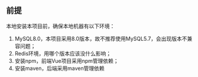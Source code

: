 ## 前提



本地安装本项目前，确保本地机器有以下环境：

1. MySQL8.0，本项目采用8.0版本，故不推荐使用MySQL5.7，会出现版本不兼容问题；
2. Redis环境，用哪个版本应该没什么影响；
3. 安装npm，前端Vue项目采用npm管理依赖；
4. 安装maven，后端采用maven管理依赖